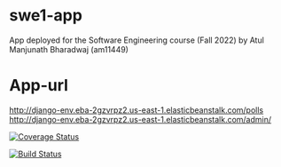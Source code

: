 # swe1-app
App deployed for the Software Engineering course (Fall 2022) by Atul Manjunath Bharadwaj (am11449)

# App-url
http://django-env.eba-2gzvrpz2.us-east-1.elasticbeanstalk.com/polls \
http://django-env.eba-2gzvrpz2.us-east-1.elasticbeanstalk.com/admin/

[![Coverage Status](https://coveralls.io/repos/github/am11449/swe1-app/badge.svg?branch=main)](https://coveralls.io/github/am11449/swe1-app?branch=main)

[![Build Status](https://app.travis-ci.com/am11449/swe1-app.svg?branch=main)](https://app.travis-ci.com/am11449/swe1-app)